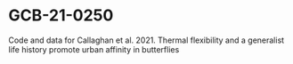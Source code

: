 # GCB-21-0250
Code and data for Callaghan et al. 2021. Thermal flexibility and a generalist life history promote urban affinity in butterflies
